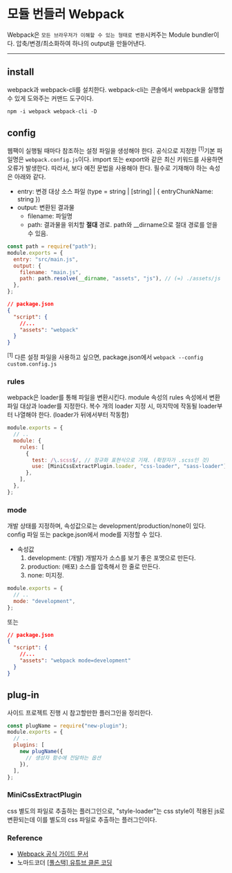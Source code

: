 # 모듈 번들러 Webpack

Webpack은 `모든 브라우저가 이해할 수 있는 형태로 변환`시켜주는 Module bundler이다. 압축/변경/최소화하여 하나의 output을 만들어낸다.

---

## install

webpack과 webpack-cli를 설치한다. webpack-cli는 콘솔에서 webpack을 실행할 수 있게 도와주는 커맨드 도구이다.

```md
npm -i webpack webpack-cli -D
```

## config

웹팩이 실행될 때마다 참조하는 설정 파일을 생성해야 한다. 공식으로 지정한 <sup>[1]</sup>기본 파일명은 `webpack.config.js`이다. import 또는 export와 같은 최신 키워드를 사용하면 오류가 발생한다. 따라서, 보다 예전 문법을 사용해야 한다. 필수로 기재해야 하는 속성은 아래와 같다.

- entry: 변경 대상 소스 파일 (type = string | [string] | { entryChunkName: string })
- output: 변환된 결과물
  - filename: 파일명
  - path: 결과물을 위치할 **절대** 경로. path와 \_\_dirname으로 절대 경로를 얻을 수 있음.

```js
const path = require("path");
module.exports = {
  entry: "src/main.js",
  output: {
    filename: "main.js",
    path: path.resolve(__dirname, "assets", "js"), // (=) ./assets/js
  },
};
```

```json
// package.json
{
  "script": {
    //...
    "assets": "webpack"
  }
}
```

<div class="footnote">
    <sup>[1]</sup> 다른 설정 파일을 사용하고 싶으면, package.json에서 <code>webpack --config custom.config.js</code>
</div>

### rules

webpack은 loader를 통해 파일을 변환시킨다. module 속성의 rules 속성에서 변환 파일 대상과 loader를 지정한다. 복수 개의 loader 지정 시, 마지막에 작동될 loader부터 나열해야 한다. (loader가 뒤에서부터 작동함)

```js
module.exports = {
  // ..
  module: {
    rules: [
      {
        test: /\.scss$/, // 정규화 표현식으로 기재. (확장자가 .scss인 것)
        use: [MiniCssExtractPlugin.loader, "css-loader", "sass-loader"],
      },
    ],
  },
};
```

### mode

개발 상태를 지정하며, 속성값으로는 development/production/none이 있다. config 파일 또는 packge.json에서 mode를 지정할 수 있다.

- 속성값
  1. development: (개발) 개발자가 소스를 보기 좋은 포맷으로 만든다.
  2. production: (배포) 소스를 압축해서 한 줄로 만든다.
  3. none: 미지정.

```js
module.exports = {
  // ..
  mode: "development",
};
```

또는

```json
// package.json
{
  "script": {
    //...
    "assets": "webpack mode=development"
  }
}
```

## plug-in

사이드 프로젝트 진행 시 참고할만한 플러그인을 정리한다.

```js
const plugName = require("new-plugin");
module.exports = {
  // ..
  plugins: [
    new plugName({
      // 생성자 함수에 전달하는 옵션
    }),
  ],
};
```

### MiniCssExtractPlugin

css 별도의 파일로 추출하는 플러그인으로, "style-loader"는 css style이 적용된 js로 변환되는데 이를 별도의 css 파일로 추출하는 플러그인이다.

### Reference

- [Webpack 공식 가이드 문서](https://webpack.js.org/concepts/)
- 노마드코더 [\[풀스택\] 유튜브 클론 코딩](https://nomadcoders.co/wetube)
